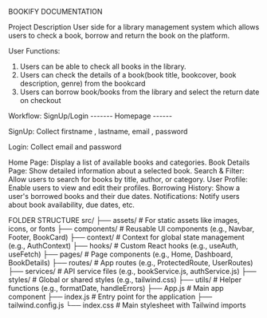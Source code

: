  BOOKIFY DOCUMENTATION

Project Description
User side for a library management system which allows users to check a book, borrow and return the book on the platform.

User Functions:
1. Users can be able to check all books in the library.
2. Users can check the details of a book(book title, bookcover, book description, genre) from the bookcard
3. Users can borrow book/books from the library and select the return date on checkout


Workflow:
SignUp/Login ------- Homepage ------


SignUp:
Collect firstname , lastname, email , password

Login: 
Collect email and password

Home Page: Display a list of available books and categories.
Book Details Page: Show detailed information about a selected book.
Search & Filter: Allow users to search for books by title, author, or category.
User Profile: Enable users to view and edit their profiles.
Borrowing History: Show a user's borrowed books and their due dates.
Notifications: Notify users about book availability, due dates, etc.


 FOLDER STRUCTURE
src/
├── assets/          # For static assets like images, icons, or fonts
├── components/      # Reusable UI components (e.g., Navbar, Footer, BookCard)
├── context/         # Context for global state management (e.g., AuthContext)
├── hooks/           # Custom React hooks (e.g., useAuth, useFetch)
├── pages/           # Page components (e.g., Home, Dashboard, BookDetails)
├── routes/          # App routes (e.g., ProtectedRoute, UserRoutes)
├── services/        # API service files (e.g., bookService.js, authService.js)
├── styles/          # Global or shared styles (e.g., tailwind.css)
├── utils/           # Helper functions (e.g., formatDate, handleErrors)
├── App.js           # Main app component
├── index.js         # Entry point for the application
├── tailwind.config.js
└── index.css        # Main stylesheet with Tailwind imports
